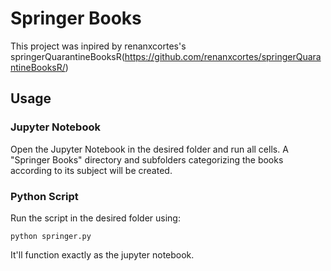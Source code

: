 # Springer Books
This project was inpired by renanxcortes's springerQuarantineBooksR(https://github.com/renanxcortes/springerQuarantineBooksR/)

## Usage
### Jupyter Notebook
Open the Jupyter Notebook in the desired folder and run all cells. A "Springer Books" directory and subfolders categorizing the books according to its subject will be created.
### Python Script
Run the script in the desired folder using:
```
python springer.py
```
It'll function exactly as the jupyter notebook.
